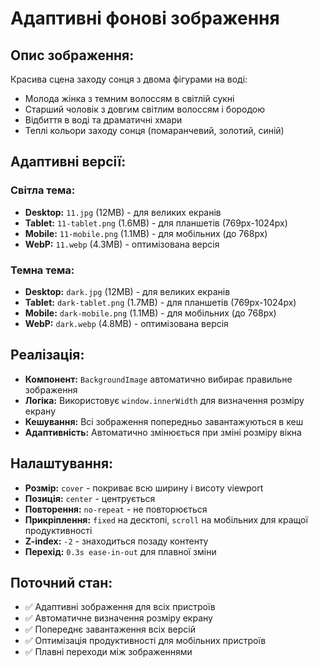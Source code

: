 # Адаптивні фонові зображення

## Опис зображення:

Красива сцена заходу сонця з двома фігурами на воді:

-   Молода жінка з темним волоссям в світлій сукні
-   Старший чоловік з довгим світлим волоссям і бородою
-   Відбиття в воді та драматичні хмари
-   Теплі кольори заходу сонця (помаранчевий, золотий, синій)

## Адаптивні версії:

### Світла тема:

-   **Desktop:** `11.jpg` (12MB) - для великих екранів
-   **Tablet:** `11-tablet.png` (1.6MB) - для планшетів (769px-1024px)
-   **Mobile:** `11-mobile.png` (1.1MB) - для мобільних (до 768px)
-   **WebP:** `11.webp` (4.3MB) - оптимізована версія

### Темна тема:

-   **Desktop:** `dark.jpg` (12MB) - для великих екранів
-   **Tablet:** `dark-tablet.png` (1.7MB) - для планшетів (769px-1024px)
-   **Mobile:** `dark-mobile.png` (1.1MB) - для мобільних (до 768px)
-   **WebP:** `dark.webp` (4.8MB) - оптимізована версія

## Реалізація:

-   **Компонент:** `BackgroundImage` автоматично вибирає правильне зображення
-   **Логіка:** Використовує `window.innerWidth` для визначення розміру екрану
-   **Кешування:** Всі зображення попередньо завантажуються в кеш
-   **Адаптивність:** Автоматично змінюється при зміні розміру вікна

## Налаштування:

-   **Розмір:** `cover` - покриває всю ширину і висоту viewport
-   **Позиція:** `center` - центрується
-   **Повторення:** `no-repeat` - не повторюється
-   **Прикріплення:** `fixed` на десктопі, `scroll` на мобільних для кращої продуктивності
-   **Z-index:** `-2` - знаходиться позаду контенту
-   **Перехід:** `0.3s ease-in-out` для плавної зміни

## Поточний стан:

-   ✅ Адаптивні зображення для всіх пристроїв
-   ✅ Автоматичне визначення розміру екрану
-   ✅ Попереднє завантаження всіх версій
-   ✅ Оптимізація продуктивності для мобільних пристроїв
-   ✅ Плавні переходи між зображеннями
